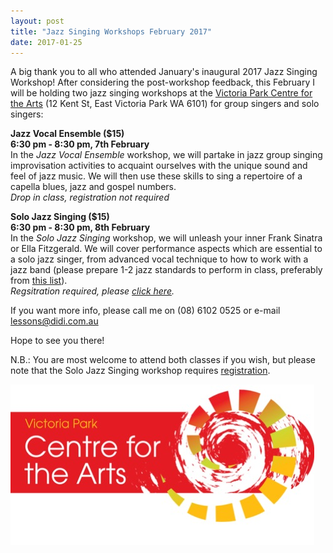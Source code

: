 ```yaml
---
layout: post
title: "Jazz Singing Workshops February 2017"
date: 2017-01-25
---
```


A big thank you to all who attended January's inaugural 2017 Jazz Singing Workshop! After considering the post-workshop feedback, this February I will be holding two jazz singing workshops at the [Victoria Park Centre for the Arts](http://vicparkarts.org.au) (12 Kent St, East Victoria Park WA 6101) for group singers and solo singers:

**Jazz Vocal Ensemble ($15)  
6:30 pm - 8:30 pm, 7th February**  
In the *Jazz Vocal Ensemble* workshop, we will partake in jazz group singing improvisation activities to acquaint ourselves with the unique sound and feel of jazz music. We will then use these skills to sing a repertoire of a capella blues, jazz and gospel numbers.  
*Drop in class, registration not required*

**Solo Jazz Singing ($15)  
6:30 pm - 8:30 pm, 8th February**  
In the *Solo Jazz Singing* workshop, we will unleash your inner Frank Sinatra or Ella Fitzgerald. We will cover performance aspects which are essential to a solo jazz singer, from advanced vocal technique to how to work with a jazz band (please prepare 1-2 jazz standards to perform in class, preferably from [this list](https://didijazz.github.io/blog/2016/11/15/jazz-singer-standards)).  
*Regsitration required, please [click here](https://docs.google.com/forms/d/e/1FAIpQLScFM7_xE4w-VRSI2rTcH1RMYAEPJjbe2G82E3ffazigkGAo4w/viewform).*

If you want more info, please call me on (08) 6102 0525 or e-mail [lessons@didi.com.au](mailto://lessons@didi.com.au)

Hope to see you there!

N.B.: You are most welcome to attend both classes if you wish, but please note that the Solo Jazz Singing workshop requires [registration](https://docs.google.com/forms/d/e/1FAIpQLScFM7_xE4w-VRSI2rTcH1RMYAEPJjbe2G82E3ffazigkGAo4w/viewform).

![Victoria Park Centre for the Arts Logo](/img/vpa-logo-rgb.jpg)
